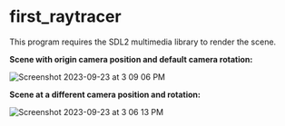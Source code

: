 # first_raytracer
This program requires the SDL2 multimedia library to render the scene.

**Scene with origin camera position and default camera rotation:**

![Screenshot 2023-09-23 at 3 09 06 PM](https://github.com/ectaguba/first_raytracer/assets/113264419/25139b1c-5ab9-46b8-9c56-f56b24198344)

**Scene at a different camera position and rotation:**

![Screenshot 2023-09-23 at 3 06 13 PM](https://github.com/ectaguba/first_raytracer/assets/113264419/c0c5d6ed-6ce9-4c93-a6f0-aba8c436a555)

